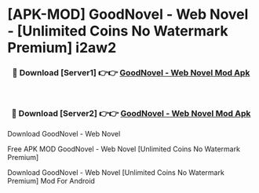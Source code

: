 # [APK-MOD] GoodNovel - Web Novel - [Unlimited Coins No Watermark Premium] i2aw2



<div align="center">
<h3>🔴 Download [Server1] 👉👉 <a href="https://momento.my/?title=GoodNovel_-_Web_Novel">GoodNovel - Web Novel Mod Apk</a></h3><br>

<h3>🔴 Download [Server2] 👉👉 <a href="https://momento.my/?title=GoodNovel_-_Web_Novel">GoodNovel - Web Novel Mod Apk</a></h3>
</div>



Download GoodNovel - Web Novel 

Free APK MOD GoodNovel - Web Novel [Unlimited Coins No Watermark Premium]

Download GoodNovel - Web Novel [Unlimited Coins No Watermark Premium] Mod For Android
